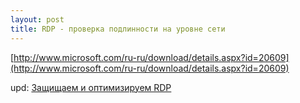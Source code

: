 ```yaml
---
layout: post
title: RDP - проверка подлинности на уровне сети 
---
```

[http://www.microsoft.com/ru-ru/download/details.aspx?id=20609](http://www.microsoft.com/ru-ru/download/details.aspx?id=20609)

upd: [Защищаем и оптимизируем RDP](http://www.atraining.ru/windows-rdp-tuning/)
